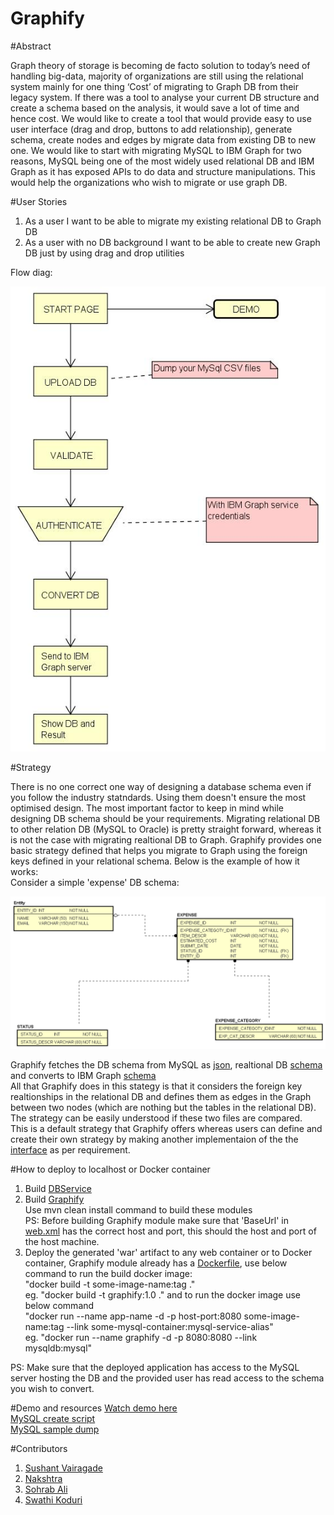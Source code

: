 # Graphify

#Abstract

Graph theory of storage is becoming de facto solution to today’s need of handling big-data, majority of organizations are still using the relational system mainly for one thing ‘Cost’ of migrating to Graph DB from their legacy system. If there was a tool to analyse your current DB structure and create a schema based on the analysis, it would save a lot of time and hence cost. We would like to create a tool that would provide easy to use user interface (drag and drop, buttons to add relationship), generate schema, create nodes and edges by migrate data from existing DB to new one. We would like to start with migrating MySQL to IBM Graph for two reasons, MySQL being one of the most widely used relational DB and IBM Graph as it has exposed APIs to do data and structure manipulations. This would help the organizations who wish to migrate or use graph DB.

#User Stories

1. As a user I want to be able to migrate my existing relational DB to Graph DB
2. As a user with no DB background I want to be able to create new Graph DB just by using drag and drop utilities

Flow diag:

![Version 2](https://github.com/SJSU272Lab/Fall16-Team12/blob/master/docs/flow_diag_v2.jpg)


#Strategy

There is no one correct one way of designing a database schema even if you follow the industry statndards. Using them doesn't ensure the most optimised design. The most important factor to keep in mind while designing DB schema should be your requirements.
Migrating relational DB to other relation DB (MySQL to Oracle) is pretty straight forward, whereas it is not the case with migrating realtional DB to Graph. Graphify provides one basic strategy defined that helps you migrate to Graph using the foreign keys defined in your relational schema. Below is the example of how it works:<br />
Consider a simple 'expense' DB schema:

![ER Diag](https://github.com/SJSU272Lab/Fall16-Team12/blob/master/docs/ER_Diagram.png)



Graphify fetches the DB schema from MySQL as [json](https://github.com/SJSU272Lab/Fall16-Team12/blob/master/docs/MySql.json), realtional DB [schema](https://github.com/SJSU272Lab/Fall16-Team12/blob/master/docs/create.sql) and converts to IBM Graph [schema](https://github.com/SJSU272Lab/Fall16-Team12/blob/master/docs/graphSchema.json)<br />
All that Graphify does in this stategy is that it considers the foreign key realtionships in the relational DB and defines them as edges in the Graph between two nodes (which are nothing but the tables in the relational DB). The strategy can be easily understood if these two files are compared. <br />
This is a default strategy that Graphify offers whereas users can define and create their own strategy by making another implementaion of the the [interface](https://github.com/SJSU272Lab/Fall16-Team12/blob/master/DBService/src/main/java/com/graphify/db/rule/engine/Strategy.java) as per requirement. 
 
#How to deploy to localhost or Docker container
1. Build [DBService](https://github.com/SJSU272Lab/Fall16-Team12/tree/master/DBService)
2. Build [Graphify](https://github.com/SJSU272Lab/Fall16-Team12/tree/master/Graphify)<br />
   Use mvn clean install command to build these modules<br />
   PS: Before building Graphify module make sure that 'BaseUrl' in [web.xml](https://github.com/SJSU272Lab/Fall16-Team12/blob/master/Graphify/webcontent/WEB-INF/web.xml) has the correct host and port, this should the host and port of the host machine.
3. Deploy the generated 'war' artifact to any web container or to Docker container, Graphify module already has a [Dockerfile](https://github.com/SJSU272Lab/Fall16-Team12/blob/master/Graphify/Dockerfile), use below command to run the build docker image: <br />
   "docker build -t some-image-name:tag ." <br />
   eg. "docker build -t graphify:1.0 ."
   and to run the docker image use below command <br />
   "docker run --name app-name -d -p host-port:8080 some-image-name:tag --link some-mysql-container:mysql-service-alias" <br />
   eg. "docker run --name graphify -d -p 8080:8080  --link mysqldb:mysql"
 

PS: Make sure that the deployed application has access to the MySQL server hosting the DB and the provided user has read access to the schema you wish to convert.


#Demo and resources
[Watch demo here](https://youtu.be/PvrVJRi689w) <br />
[MySQL create script](https://github.com/SJSU272Lab/Fall16-Team12/blob/master/docs/create.sql) <br />
[MySQL sample dump](https://github.com/SJSU272Lab/Fall16-Team12/blob/master/docs/entity.zip) <br />

#Contributors
1. [Sushant Vairagade](https://github.com/sjsu-sushant)
2. [Nakshtra](https://github.com/nakshatra04)
3. [Sohrab Ali](https://github.com/ali-sohrab)
4. [Swathi Koduri](https://github.com/SwathiKoduri)
